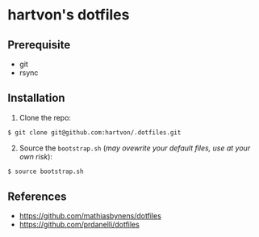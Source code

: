 # hartvon's dotfiles 

## Prerequisite

- git
- rsync

## Installation

1. Clone the repo:

```bash
$ git clone git@github.com:hartvon/.dotfiles.git
```

2. Source the `bootstrap.sh` (*may ovewrite your default files, use at your own risk*):
```bash
$ source bootstrap.sh
```

## References
- https://github.com/mathiasbynens/dotfiles
- https://github.com/prdanelli/dotfiles
